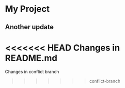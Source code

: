 # My Project
## Another update
<<<<<<< HEAD
Changes in README.md
=======
Changes in conflict branch
>>>>>>> conflict-branch
